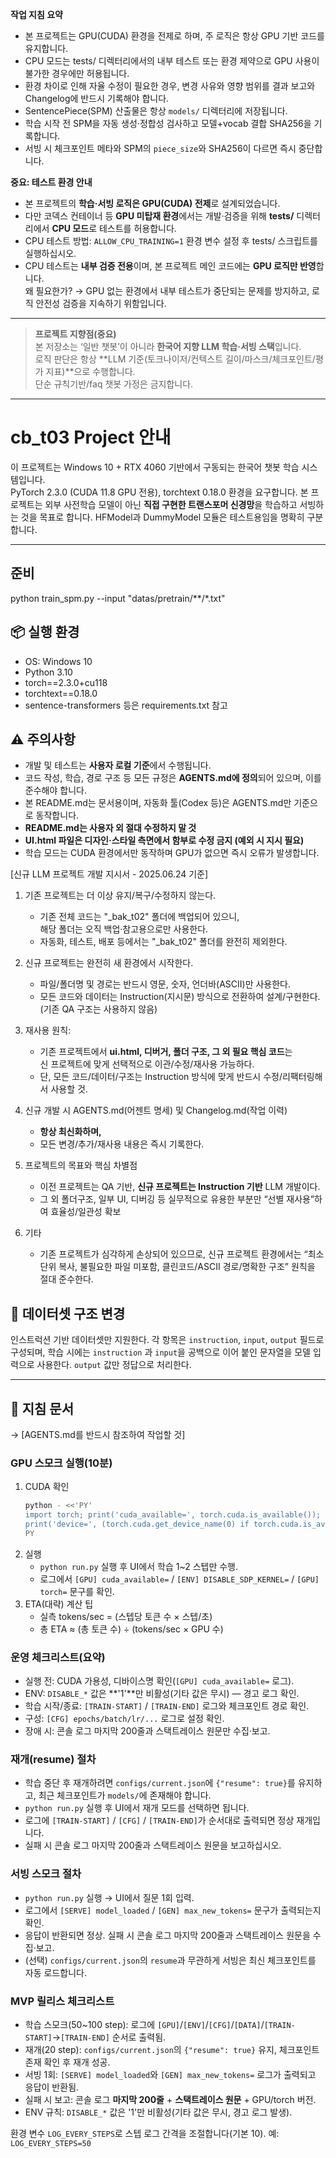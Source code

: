 **작업 지침 요약**
- 본 프로젝트는 GPU(CUDA) 환경을 전제로 하며, 주 로직은 항상 GPU 기반 코드를 유지합니다.
- CPU 모드는 tests/ 디렉터리에서의 내부 테스트 또는 환경 제약으로 GPU 사용이 불가한 경우에만 허용됩니다.
- 환경 차이로 인해 자율 수정이 필요한 경우, 변경 사유와 영향 범위를 결과 보고와 Changelog에 반드시 기록해야 합니다.
- SentencePiece(SPM) 산출물은 항상 `models/` 디렉터리에 저장됩니다.
- 학습 시작 전 SPM을 자동 생성·정합성 검사하고 모델+vocab 결합 SHA256을 기록합니다.
- 서빙 시 체크포인트 메타와 SPM의 `piece_size`와 SHA256이 다르면 즉시 중단합니다.

**중요: 테스트 환경 안내**  
- 본 프로젝트의 **학습·서빙 로직은 GPU(CUDA) 전제**로 설계되었습니다.  
- 다만 코덱스 컨테이너 등 **GPU 미탑재 환경**에서는 개발·검증을 위해 **tests/** 디렉터리에서 **CPU 모드**로 테스트를 허용합니다.  
- CPU 테스트 방법: `ALLOW_CPU_TRAINING=1` 환경 변수 설정 후 tests/ 스크립트를 실행하십시오.  
- CPU 테스트는 **내부 검증 전용**이며, 본 프로젝트 메인 코드에는 **GPU 로직만 반영**합니다.  
왜 필요한가? → GPU 없는 환경에서 내부 테스트가 중단되는 문제를 방지하고, 로직 안전성 검증을 지속하기 위함입니다.

---
> **프로젝트 지향점(중요)**  
> 본 저장소는 ‘일반 챗봇’이 아니라 **한국어 지향 LLM 학습·서빙 스택**입니다.  
> 로직 판단은 항상 **LLM 기준(토크나이저/컨텍스트 길이/마스크/체크포인트/평가 지표)**으로 수행합니다.  
> 단순 규칙기반/faq 챗봇 가정은 금지합니다.
---

# cb_t03 Project 안내

이 프로젝트는 Windows 10 + RTX 4060 기반에서 구동되는 한국어 챗봇 학습 시스템입니다.  
PyTorch 2.3.0 (CUDA 11.8 GPU 전용), torchtext 0.18.0 환경을 요구합니다.
본 프로젝트는 외부 사전학습 모델이 아닌 **직접 구현한 트랜스포머 신경망**을 학습하고 서빙하는 것을 목표로 합니다.
HFModel과 DummyModel 모듈은 테스트용임을 명확히 구분합니다.

---

## 준비
python train_spm.py --input "datas/pretrain/**/*.txt"

## 📦 실행 환경

- OS: Windows 10
- Python 3.10
- torch==2.3.0+cu118
- torchtext==0.18.0
- sentence-transformers 등은 requirements.txt 참고

## ⚠️ 주의사항

- 개발 및 테스트는 **사용자 로컬 기준**에서 수행됩니다.
- 코드 작성, 학습, 경로 구조 등 모든 규정은 **AGENTS.md에 정의**되어 있으며, 이를 준수해야 합니다.
- 본 README.md는 문서용이며, 자동화 툴(Codex 등)은 AGENTS.md만 기준으로 동작합니다.
- **README.md는 사용자 외 절대 수정하지 말 것**
- **UI.html 파일은 디자인·스타일 측면에서 함부로 수정 금지 (예외 시 지시 필요)**
- 학습 모드는 CUDA 환경에서만 동작하며 GPU가 없으면 즉시 오류가 발생합니다.

[신규 LLM 프로젝트 개발 지시서 - 2025.06.24 기준]

1. 기존 프로젝트는 더 이상 유지/복구/수정하지 않는다.  
   - 기존 전체 코드는 "_bak_t02" 폴더에 백업되어 있으니,  
     해당 폴더는 오직 백업·참고용으로만 사용한다.  
   - 자동화, 테스트, 배포 등에서는 "_bak_t02" 폴더를 완전히 제외한다.

2. 신규 프로젝트는 완전히 새 환경에서 시작한다.  
   - 파일/폴더명 및 경로는 반드시 영문, 숫자, 언더바(ASCII)만 사용한다.
   - 모든 코드와 데이터는 Instruction(지시문) 방식으로 전환하여 설계/구현한다.  
     (기존 QA 구조는 사용하지 않음)

3. 재사용 원칙:  
   - 기존 프로젝트에서 **ui.html, 디버거, 폴더 구조, 그 외 필요 핵심 코드**는  
     신 프로젝트에 맞게 선택적으로 이관/수정/재사용 가능하다.
   - 단, 모든 코드/데이터/구조는 Instruction 방식에 맞게 반드시 수정/리팩터링해서 사용할 것.

4. 신규 개발 시 AGENTS.md(어젠트 명세) 및 Changelog.md(작업 이력)  
   - **항상 최신화하며,**  
   - 모든 변경/추가/재사용 내용은 즉시 기록한다.

5. 프로젝트의 목표와 핵심 차별점  
   - 이전 프로젝트는 QA 기반, **신규 프로젝트는 Instruction 기반** LLM 개발이다.  
   - 그 외 폴더구조, 일부 UI, 디버깅 등 실무적으로 유용한 부분만 “선별 재사용”하여 효율성/일관성 확보

6. 기타
   - 기존 프로젝트가 심각하게 손상되어 있으므로, 신규 프로젝트 환경에서는
     “최소 단위 복사, 불필요한 파일 미포함, 클린코드/ASCII 경로/명확한 구조” 원칙을 절대 준수한다.

## 📂 데이터셋 구조 변경

인스트럭션 기반 데이터셋만 지원한다. 각 항목은 `instruction`, `input`, `output` 필드로 구성되며,
학습 시에는 `instruction` 과 `input`을 공백으로 이어 붙인 문자열을 모델 입력으로 사용한다.
`output` 값만 정답으로 처리한다.

---

## 📑 지침 문서

→ [AGENTS.md를 반드시 참조하여 작업할 것]

### GPU 스모크 실행(10분)
1. CUDA 확인
   ```bash
   python - <<'PY'
   import torch; print('cuda_available=', torch.cuda.is_available()); 
   print('device=', (torch.cuda.get_device_name(0) if torch.cuda.is_available() else 'CPU'))
   PY
   ```
2. 실행
   - `python run.py` 실행 후 UI에서 학습 1~2 스텝만 수행.
   - 로그에서 `[GPU] cuda_available=` / `[ENV] DISABLE_SDP_KERNEL=` / `[GPU] torch=` 문구를 확인.
3. ETA(대략) 계산 팁
   - 실측 tokens/sec = (스텝당 토큰 수 × 스텝/초)
   - 총 ETA ≈ (총 토큰 수) ÷ (tokens/sec × GPU 수)
### 운영 체크리스트(요약)
- 실행 전: CUDA 가용성, 디바이스명 확인(`[GPU] cuda_available=` 로그).
- ENV: `DISABLE_*` 값은 **'1'**만 비활성(기타 값은 무시) — 경고 로그 확인.
- 학습 시작/종료: `[TRAIN-START]` / `[TRAIN-END]` 로그와 체크포인트 경로 확인.
- 구성: `[CFG] epochs/batch/lr/...` 로그로 설정 확인.
- 장애 시: 콘솔 로그 마지막 200줄과 스택트레이스 원문만 수집·보고.

### 재개(resume) 절차
- 학습 중단 후 재개하려면 `configs/current.json`에 `{"resume": true}`를 유지하고, 최근 체크포인트가 `models/`에 존재해야 합니다.
- `python run.py` 실행 후 UI에서 재개 모드를 선택하면 됩니다.
- 로그에 `[TRAIN-START]` / `[CFG]` / `[TRAIN-END]`가 순서대로 출력되면 정상 재개입니다.
- 실패 시 콘솔 로그 마지막 200줄과 스택트레이스 원문을 보고하십시오.

### 서빙 스모크 절차
- `python run.py` 실행 → UI에서 질문 1회 입력.
- 로그에서 `[SERVE] model_loaded` / `[GEN] max_new_tokens=` 문구가 출력되는지 확인.
- 응답이 반환되면 정상. 실패 시 콘솔 로그 마지막 200줄과 스택트레이스 원문을 수집·보고.
- (선택) `configs/current.json`의 `resume`과 무관하게 서빙은 최신 체크포인트를 자동 로드합니다.


### MVP 릴리스 체크리스트
- 학습 스모크(50~100 step): 로그에 `[GPU]`/`[ENV]`/`[CFG]`/`[DATA]`/`[TRAIN-START]`→`[TRAIN-END]` 순서로 출력됨.
- 재개(20 step): `configs/current.json`의 `{"resume": true}` 유지, 체크포인트 존재 확인 후 재개 성공.
- 서빙 1회: `[SERVE] model_loaded`와 `[GEN] max_new_tokens=` 로그가 출력되고 응답이 반환됨.
- 실패 시 보고: 콘솔 로그 **마지막 200줄** + **스택트레이스 원문** + GPU/torch 버전.
- ENV 규칙: `DISABLE_*` 값은 '1'만 비활성(기타 값은 무시, 경고 로그 발생).

환경 변수 `LOG_EVERY_STEPS`로 스텝 로그 간격을 조절합니다(기본 10). 예: `LOG_EVERY_STEPS=50`
